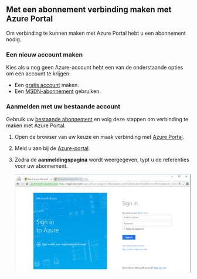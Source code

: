 
<!--
includes/azure-include-getting-started-v12portal-gettings-an-account.md

Latest Freshness check:  2016-04-11 , carlrab.

As of circa 2016-04-11, the following topics might include this include:
articles/sql-database/sql-database-get-started-tutorial.md

-->
## Met een abonnement verbinding maken met Azure Portal

Om verbinding te kunnen maken met Azure Portal hebt u een abonnement nodig.

### Een nieuw account maken

Kies als u nog geen Azure-account hebt een van de onderstaande opties om een account te krijgen:

- Een [gratis account](https://azure.microsoft.com/get-started/) maken.
- Een [MSDN-abonnement](https://azure.microsoft.com/pricing/member-offers/msdn-benefits/) gebruiken.

### Aanmelden met uw bestaande account

Gebruik uw [bestaande abonnement]( https://account.windowsazure.com/Home/Index) en volg deze stappen om verbinding te maken met Azure Portal.

1. Open de browser van uw keuze en maak verbinding met [Azure Portal](https://portal.azure.com/).

1. Meld u aan bij de [Azure-portal](https://portal.azure.com/).

1. Zodra de **aanmeldingspagina** wordt weergegeven, typt u de referenties voor uw abonnement.

   ![Aanmelden](./media/azure-getting-started-portal-login/login.png)



<!--HONumber=sep16_HO2-->


